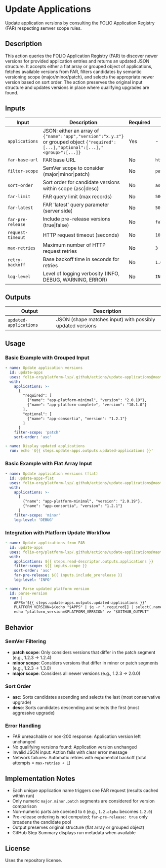 # Update Applications

Update application versions by consulting the FOLIO Application Registry (FAR) respecting semver scope rules.

## Description

This action queries the FOLIO Application Registry (FAR) to discover newer versions for provided application entries and returns an updated JSON structure. It accepts either a flat array or grouped object of applications, fetches available versions from FAR, filters candidates by semantic versioning scope (major/minor/patch), and selects the appropriate newer version based on sort order. The action preserves the original input structure and updates versions in place where qualifying upgrades are found.

## Inputs

| Input | Description | Required | Default |
|-------|-------------|----------|---------|
| `applications` | JSON: either an array of `{"name":"app","version":"x.y.z"}` or grouped object `{"required":[...],"optional":[...],"<group>":[...]}` | Yes | - |
| `far-base-url` | FAR base URL | No | `https://far.ci.folio.org` |
| `filter-scope` | SemVer scope to consider (major\|minor\|patch) | No | `patch` |
| `sort-order` | Sort order for candidate versions within scope (asc\|desc) | No | `asc` |
| `far-limit` | FAR query limit (max records) | No | `500` |
| `far-latest` | FAR 'latest' query parameter (server side) | No | `50` |
| `far-pre-release` | Include pre-release versions (true\|false) | No | `false` |
| `request-timeout` | HTTP request timeout (seconds) | No | `10.0` |
| `max-retries` | Maximum number of HTTP request retries | No | `3` |
| `retry-backoff` | Base backoff time in seconds for retries | No | `1.0` |
| `log-level` | Level of logging verbosity (INFO, DEBUG, WARNING, ERROR) | No | `INFO` |

## Outputs

| Output | Description |
|--------|-------------|
| `updated-applications` | JSON (shape matches input) with possibly updated versions |

## Usage

### Basic Example with Grouped Input

```yaml
- name: Update application versions
  id: update-apps
  uses: folio-org/platform-lsp/.github/actions/update-applications@master
  with:
    applications: >-
      {
        "required": [
          {"name": "app-platform-minimal", "version": "2.0.19"},
          {"name": "app-platform-complete", "version": "10.1.0"}
        ],
        "optional": [
          {"name": "app-consortia", "version": "1.2.1"}
        ]
      }
    filter-scope: 'patch'
    sort-order: 'asc'

- name: Display updated applications
  run: echo '${{ steps.update-apps.outputs.updated-applications }}'
```

### Basic Example with Flat Array Input

```yaml
- name: Update application versions (flat)
  id: update-apps-flat
  uses: folio-org/platform-lsp/.github/actions/update-applications@master
  with:
    applications: >-
      [
        {"name": "app-platform-minimal", "version": "2.0.19"},
        {"name": "app-consortia", "version": "1.2.1"}
      ]
    filter-scope: 'minor'
    log-level: 'DEBUG'
```

### Integration with Platform Update Workflow

```yaml
- name: Update applications from FAR
  id: update-apps
  uses: folio-org/platform-lsp/.github/actions/update-applications@master
  with:
    applications: ${{ steps.read-descriptor.outputs.applications }}
    filter-scope: ${{ inputs.scope }}
    sort-order: 'asc'
    far-pre-release: ${{ inputs.include_prerelease }}
    log-level: 'INFO'

- name: Parse updated platform version
  id: parse-version
  run: |
    APPS='${{ steps.update-apps.outputs.updated-applications }}'
    PLATFORM_VERSION=$(echo "$APPS" | jq -r '.required[] | select(.name=="app-platform-minimal") | .version')
    echo "platform_version=$PLATFORM_VERSION" >> "$GITHUB_OUTPUT"
```

## Behavior

### SemVer Filtering

- **patch scope**: Only considers versions that differ in the patch segment (e.g., 1.2.3 → 1.2.4)
- **minor scope**: Considers versions that differ in minor or patch segments (e.g., 1.2.3 → 1.3.0)
- **major scope**: Considers all newer versions (e.g., 1.2.3 → 2.0.0)

### Sort Order

- **asc**: Sorts candidates ascending and selects the last (most conservative upgrade)
- **desc**: Sorts candidates descending and selects the first (most aggressive upgrade)

### Error Handling

- FAR unreachable or non-200 response: Application version left unchanged
- No qualifying versions found: Application version unchanged
- Invalid JSON input: Action fails with clear error message
- Network failures: Automatic retries with exponential backoff (total attempts = `max-retries + 1`)

## Implementation Notes

- Each unique application name triggers one FAR request (results cached within run)
- Only numeric `major.minor.patch` segments are considered for version comparison
- Non-numeric parts are coerced to `0` (e.g., `1.2.alpha` becomes `1.2.0`)
- Pre-release ordering is not computed; `far-pre-release: true` only broadens the candidate pool
- Output preserves original structure (flat array or grouped object)
- GitHub Step Summary displays run metadata when available

## License

Uses the repository license.
